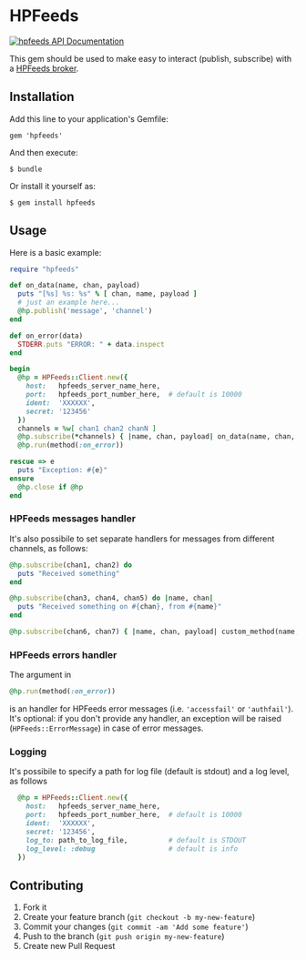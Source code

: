 # HPFeeds

[![hpfeeds API Documentation](https://www.omniref.com/ruby/gems/hpfeeds.png)](https://www.omniref.com/ruby/gems/hpfeeds)

This gem should be used to make easy to interact (publish, subscribe) with a [HPFeeds broker](https://redmine.honeynet.org/projects/hpfeeds/wiki).

## Installation

Add this line to your application's Gemfile:

    gem 'hpfeeds'

And then execute:

    $ bundle

Or install it yourself as:

    $ gem install hpfeeds

## Usage

Here is a basic example:

```ruby
require "hpfeeds"

def on_data(name, chan, payload)
  puts "[%s] %s: %s" % [ chan, name, payload ]
  # just an example here...
  @hp.publish('message', 'channel')
end

def on_error(data)
  STDERR.puts "ERROR: " + data.inspect
end

begin
  @hp = HPFeeds::Client.new({
    host:   hpfeeds_server_name_here,
    port:   hpfeeds_port_number_here,  # default is 10000
    ident:  'XXXXXX',
    secret: '123456'
  })
  channels = %w[ chan1 chan2 chanN ]
  @hp.subscribe(*channels) { |name, chan, payload| on_data(name, chan, payload) }
  @hp.run(method(:on_error))

rescue => e
  puts "Exception: #{e}"
ensure
  @hp.close if @hp
end
```
### HPFeeds messages handler
It's also possibile to set separate handlers for messages from different channels, as follows:

```ruby
@hp.subscribe(chan1, chan2) do
  puts "Received something"
end

@hp.subscribe(chan3, chan4, chan5) do |name, chan|
  puts "Received something on #{chan}, from #{name}"
end

@hp.subscribe(chan6, chan7) { |name, chan, payload| custom_method(name, chan, payload) }
```
### HPFeeds errors handler
The argument in
```ruby
@hp.run(method(:on_error))
```
is an handler for HPFeeds error messages (i.e. `'accessfail'` or `'authfail'`).
It's optional: if you don't provide any handler, an exception will be raised (`HPFeeds::ErrorMessage`) in case of error messages.

### Logging
It's possibile to specify a path for log file (default is stdout) and a log level, as follows

```ruby
  @hp = HPFeeds::Client.new({
    host:   hpfeeds_server_name_here,
    port:   hpfeeds_port_number_here,  # default is 10000
    ident:  'XXXXXX',
    secret: '123456',
    log_to: path_to_log_file,          # default is STDOUT
    log_level: :debug                  # default is info
  })
```
## Contributing

1. Fork it
2. Create your feature branch (`git checkout -b my-new-feature`)
3. Commit your changes (`git commit -am 'Add some feature'`)
4. Push to the branch (`git push origin my-new-feature`)
5. Create new Pull Request
